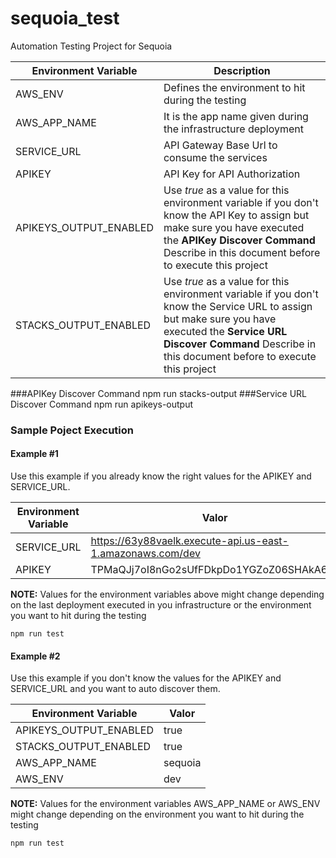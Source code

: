 # sequoia_test
Automation Testing Project for Sequoia

Environment Variable | Description
--- | --- 
AWS_ENV | Defines the environment to hit during the testing
AWS_APP_NAME | It is the app name given during the infrastructure deployment
SERVICE_URL | API Gateway Base Url to consume the services
APIKEY | API Key for API Authorization
APIKEYS_OUTPUT_ENABLED | Use *true* as a value for this environment variable if you don't know the API Key to assign but make sure you have executed the **APIKey Discover Command** Describe in this document before to execute this project
STACKS_OUTPUT_ENABLED | Use *true* as a value for this environment variable if you don't know the Service URL to assign but make sure you have executed the **Service URL Discover Command** Describe in this document before to execute this project

###APIKey Discover Command
    npm run stacks-output
###Service URL Discover Command
    npm run apikeys-output

### Sample Poject Execution
#### Example #1
Use this example if you already know the right values for the APIKEY and SERVICE_URL.

Environment Variable | Valor
--- | --- 
SERVICE_URL | https://63y88vaelk.execute-api.us-east-1.amazonaws.com/dev 
APIKEY | TPMaQJj7oI8nGo2sUfFDkpDo1YGZoZ06SHAkA6hc 

**NOTE:** Values for the environment variables above might change depending on the last deployment executed in you infrastructure or the environment you want to hit during the testing
  
    npm run test

#### Example #2
Use this example if you don't know the values for the APIKEY and SERVICE_URL and you want to auto discover them.

Environment Variable | Valor
--- | --- 
APIKEYS_OUTPUT_ENABLED | true 
STACKS_OUTPUT_ENABLED | true 
AWS_APP_NAME | sequoia 
AWS_ENV | dev
  
**NOTE:** Values for the environment variables AWS_APP_NAME or AWS_ENV might change depending on the environment you want to hit during the testing

    npm run test